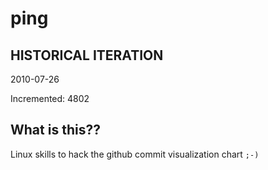 # ping

## HISTORICAL ITERATION
2010-07-26

Incremented: 4802

## What is this?? 
Linux skills to hack the github commit visualization chart `;-)`
